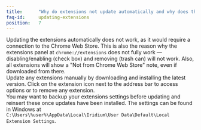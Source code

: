 ```yaml
---
title:		"Why do extensions not update automatically and why does the extension panel not fully work?"
faq-id:		updating-extensions
position:	7
---
```


Updating the extensions automatically does not work, as it would require a connection to the Chrome Web Store. 
This is also the reason why the extensions panel at ```chrome://extensions``` does not fully work — disabling/enabling (check box) and removing (trash can) will not work. 
Also, all extensions will show a "Not from Chrome Web Store" note, even if downloaded from there.   
Update any extensions manually by downloading and installing the latest version. Click on the extension icon next to the address bar to access options or to remove any extension.     
You may want to backup your extensions settings before updating and reinsert these once updates have been installed. 
The settings can be found in Windows at   
```C:\Users\%user%\AppData\Local\Iridium\User Data\Default\Local Extension Settings```.